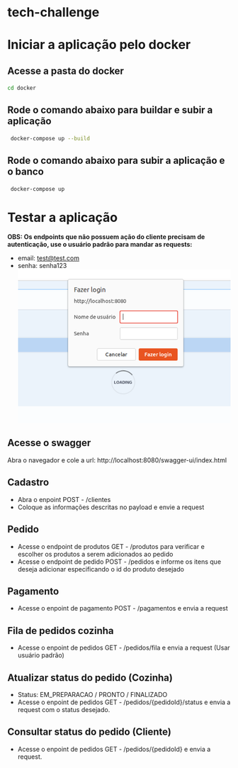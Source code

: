 # tech-challenge

# Iniciar a aplicação pelo docker
## Acesse a pasta do docker
```sh
cd docker
```
## Rode o comando abaixo para buildar e subir a aplicação
```sh
 docker-compose up --build
```

## Rode o comando abaixo para subir a aplicação e o banco
```sh
 docker-compose up
```

# Testar a aplicação

**OBS: Os endpoints que não possuem ação do cliente precisam de autenticação, use o usuário padrão para mandar as requests:**
- email: test@test.com
- senha: senha123
![autenticacao](./imagens/autenticacao.png)

## Acesse o swagger
Abra o navegador e cole a url: http://localhost:8080/swagger-ui/index.html

## Cadastro

- Abra o enpoint POST - /clientes
- Coloque as informações descritas no payload e envie a request

## Pedido
- Acesse o endpoint de produtos GET - /produtos para verificar e escolher os produtos a serem adicionados ao pedido
- Acesse o endpoint de pedido POST - /pedidos e informe os itens que deseja adicionar especificando o id do produto desejado

## Pagamento
- Acesse o enpoint de pagamento POST - /pagamentos e envia a request

## Fila de pedidos cozinha
- Acesse o enpoint de pedidos GET - /pedidos/fila e envia a request (Usar usuário padrão)

## Atualizar status do pedido (Cozinha)
- Status: EM_PREPARACAO / PRONTO / FINALIZADO
- Acesse o enpoint de pedidos GET - /pedidos/{pedidoId}/status e envia a request com o status desejado.

## Consultar status do pedido (Cliente)
- Acesse o enpoint de pedidos GET - /pedidos/{pedidoId} e envia a request.


